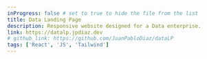 ```yaml
---
inProgress: false # set to true to hide the file from the list
title: Data Landing Page
description: Responsive website designed for a Data enterprise.
link: https://datalp.jpdiaz.dev
# github_link: https://github.com/JuanPabloDiaz/dataLP
tags: ['React', 'JS', 'Tailwind']
---
```


